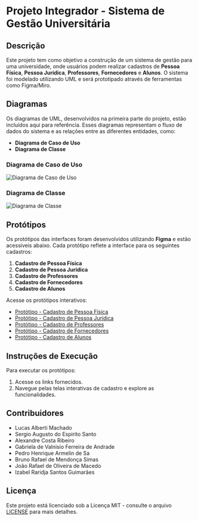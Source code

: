 # Projeto Integrador - Sistema de Gestão Universitária

## Descrição
Este projeto tem como objetivo a construção de um sistema de gestão para uma universidade, onde usuários podem realizar cadastros de **Pessoa Física**, **Pessoa Jurídica**, **Professores**, **Fornecedores** e **Alunos**. O sistema foi modelado utilizando UML e será prototipado através de ferramentas como Figma/Miro.

## Diagramas
Os diagramas de UML, desenvolvidos na primeira parte do projeto, estão incluídos aqui para referência. Esses diagramas representam o fluxo de dados do sistema e as relações entre as diferentes entidades, como:
- **Diagrama de Caso de Uso**
- **Diagrama de Classe**

### Diagrama de Caso de Uso
![Diagrama de Caso de Uso](link-do-diagrama-de-caso-de-uso)

### Diagrama de Classe
![Diagrama de Classe](link-do-diagrama-de-classe)

## Protótipos
Os protótipos das interfaces foram desenvolvidos utilizando **Figma** e estão acessíveis abaixo. Cada protótipo reflete a interface para os seguintes cadastros:
1. **Cadastro de Pessoa Física**
2. **Cadastro de Pessoa Jurídica**
3. **Cadastro de Professores**
4. **Cadastro de Fornecedores**
5. **Cadastro de Alunos**

Acesse os protótipos interativos:

- [Protótipo - Cadastro de Pessoa Física](link-do-prototipo)
- [Protótipo - Cadastro de Pessoa Jurídica](link-do-prototipo)
- [Protótipo - Cadastro de Professores](link-do-prototipo)
- [Protótipo - Cadastro de Fornecedores](link-do-prototipo)
- [Protótipo - Cadastro de Alunos](link-do-prototipo)

## Instruções de Execução
Para executar os protótipos:
1. Acesse os links fornecidos.
2. Navegue pelas telas interativas de cadastro e explore as funcionalidades.

## Contribuidores
- Lucas Alberti Machado
- Sergio Augusto do Espirito Santo
- Alexandre Costa Ribeiro
- Gabriela de Valnisio Ferreira de Andrade
- Pedro Henrique Armelin de Sa
- Bruno Rafael de Mendonça Simas
- João Rafael de Oliveira de Macedo
- Izabel Raridja Santos Guimarães

## Licença
Este projeto está licenciado sob a Licença MIT - consulte o arquivo [LICENSE](LICENSE) para mais detalhes.
